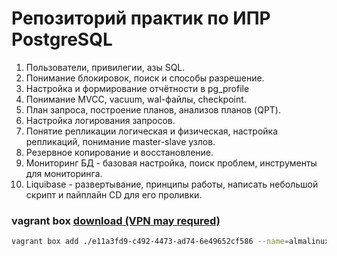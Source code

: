 # Репозиторий практик по ИПР PostgreSQL

1. Пользователи, привилегии, азы SQL.
2. Понимание блокировок, поиск и способы разрешение.
3. Настройка и формирование отчётности в pg_profile
4. Понимание MVCC, vacuum, wal-файлы, checkpoint.
5. План запроса, построение планов, анализов планов (QPT).
6. Настройка логирования запросов.
7. Понятие репликации логическая и физическая, настройка репликаций, понимание master-slave узлов.
8. Резервное копирование и восстановление.
9. Мониторинг БД - базовая настройка, поиск проблем, инструменты для мониторинга.
10. Liquibase - развертывание, принципы работы, написать небольшой скрипт и пайплайн CD для его проливки.

### vagrant box [download (VPN may requred)](https://vagrantcloud-files-production.s3-accelerate.amazonaws.com/archivist/boxes/e11a3fd9-c492-4473-ad74-6e49652cf586?X-Amz-Algorithm=AWS4-HMAC-SHA256&X-Amz-Credential=ASIA6NDPRW4BVIXR5ODC%2F20241003%2Fus-east-1%2Fs3%2Faws4_request&X-Amz-Date=20241003T040138Z&X-Amz-Expires=900&X-Amz-Security-Token=IQoJb3JpZ2luX2VjEGwaCXVzLWVhc3QtMSJHMEUCIFqt41H1fNBtQltYXnhasPhjDWPCdy63%2FAlz305RO2lFAiEArvR%2BTsApVMaUSsVYfDuhb03tLCxy3dfRIQCBDfPTOeYqqQIItf%2F%2F%2F%2F%2F%2F%2F%2F%2F%2FARAEGgw5OTAyMjM5MDY1NjMiDCilFszqQD21EGN0Syr9AY%2F9leKcNOBlmgXtWew8bbpdw3ddz4nBLM1V97cK74pX2e7k%2BV2vZvaIS%2BmoG%2Bc5xLGKX7Z8yr5e9JSDpM%2Bnc%2Bs6aiLLZQZeujRKxHFFMIk0HIyh2%2BLUmZ7gC6s%2BqlVK8JnVGGxQ5XrZ1KpOGwH8cUyQzcW8rq5DeLmeda42bt4Pfw7seAsyiRVlM28VwZg3%2FSj%2Ft4mARjrROjGRHwJimnCGaC%2BBmi81HulXnrigm7EEI41pANkZImbzor1ZETtVJ9NC1KlRicnHhdwmErMS50i5hG1q2EPLvc3%2BB8MJiGPmROcsLuUa1Jm3TVLKqHQztDRAvfo3Bj%2BT4FNPNdEwv6r4twY6nQEAtbrT30JVVpoRxU2rmqwSOVnLi9e6x8QhTnEmb8ZuQQfEbSPSfOGBnAwzSR9hWVHdiyrxmoXY%2BuT5KzGXuxnD601t2oASYpNnFvjXJd9BgfZnL3QepQGsSGG5TYHZS0jmLcxkeRq0DKTq7JKgTNQo4rEaMINYoWQaVv8%2BiG8wFYsHbo5Qv%2F8teRwE9SR7QvsC8S5qXpryBI5CPNhI&X-Amz-SignedHeaders=host&X-Amz-Signature=1fe4ef8abefcac5d78fdc78e3a06475cfabfa0f6e5d723564f81c3b4868aa1f3) 
```bash
vagrant box add ./e11a3fd9-c492-4473-ad74-6e49652cf586 --name=almalinux/9
```